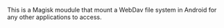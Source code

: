 This is a Magisk moudule that mount a WebDav file system in Android for any other applications to access.
